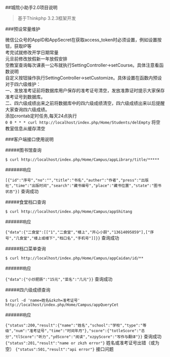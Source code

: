 ##城院小助手2.0项目说明
>基于Thinkphp 3.2.3框架开发

###预设常量维护

微信公众号的AppID和AppSecret在获取access_token时必须设置，例如设置按钮，获取IP等  
考完试就修改开学日期常量  
元旦前修改放假新一年放假安排  
空教室查询每次课表一公布就执行SettingController->setCourse。具体注意看函数说明  
自定义按钮操作执行SettingController->setCustomize。具体设置在函数内预设  
对于四六级维护：  
一、发放准考证前将数据库用户保存的准考证号清空，发放准靠证时提示大家保存准考证号到数据库。  
二、四六级成绩出来之前将数据库中的四六级成绩清空，四六级成绩出来以后提醒大家查询四六级成绩。  
添加crontab定时任务,每天24点执行  
`0 0 * * * curl http://localhost/index.php/Home/Students/delEmpty`  将空教室信息从缓存清空

###客户端接口使用说明

#####图书馆查询

`$ curl http://localhost/index.php/Home/Campus/appLibrary/title/*****`  

######响应

`[{"id":"序号","no":"","title":"书名","auther":"作者","press":"出版社","time":"出版时间","search":"藏书编号","place":"藏书位置","state":"图书状态"}]`  查询成功

#####食堂档口查询

`$ curl http://localhost/index.php/Home/Campus/appShitang`

######响应

`{"data":{"二食堂":[["1","二食堂","楼上","开心小厨","13614095859"],["序号","几食堂","楼上或楼下","档口名","手机号"]]}}`  查询成功

#####档口菜单查询

`$ curl http://localhost/index.php/Home/Campus/appCaidan/id/**`

######响应

`{"data":{"小炒肥肠":"15元","菜名":"几元"}}`  查询成功

#####四六级成绩查询

`$ curl -d 'name=姓名&zkzh=准考证号' http://localhost/index.php/Home/Campus/appQueryCet`

######响应

`{"status":200,"result":{"name":"姓名","school":"学校","type":"等级","num":"准考证号","time":"时间年月"},"score":{"totleScore":"总分","tlScore":"听力","ydScore":"阅读","xzpyScore":"写作与翻译"}}`  查询成功
`{"status":201,"result":"name or zkzh error"}`  姓名或准考证号出错（或为空）
`{"status":501,"result":"api error"}`  接口问题
